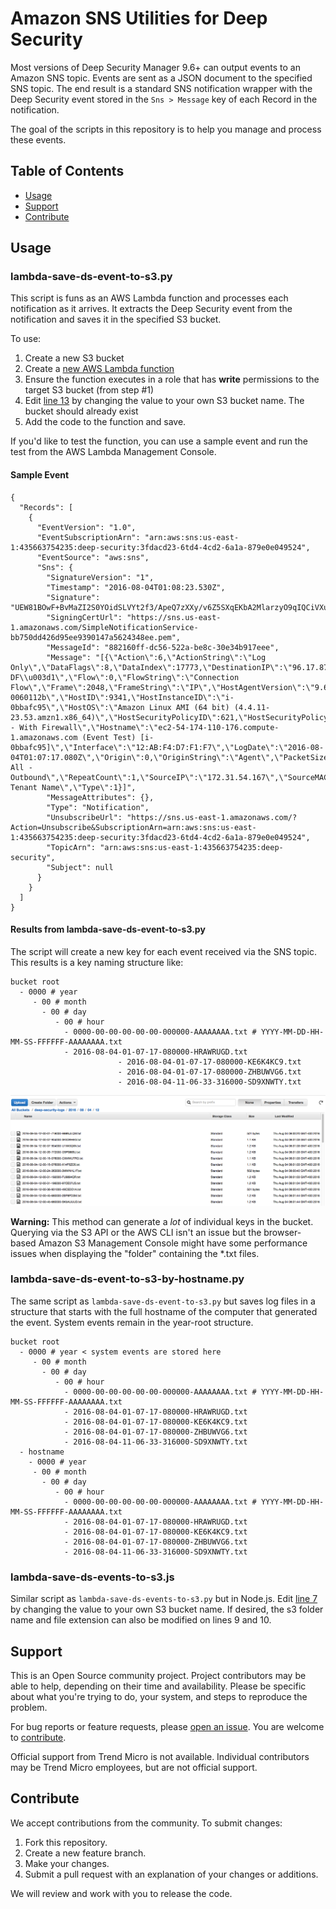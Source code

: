 # Amazon SNS Utilities for Deep Security

Most versions of Deep Security Manager 9.6+ can output events to an Amazon SNS topic. Events are sent as a JSON document to the specified SNS topic. The end result is a standard SNS notification wrapper with the Deep Security event stored in the ```Sns > Message``` key of each Record in the notification. 

The goal of the scripts in this repository is to help you manage and process these events.


## Table of Contents

* [Usage](#usage)
* [Support](#support)
* [Contribute](#contribute)


## Usage
### lambda-save-ds-event-to-s3.py

This script is funs as an AWS Lambda function and processes each notification as it arrives. It extracts the Deep Security event from the notification and saves it in the specified S3 bucket.

To use:

1. Create a new S3 bucket
1. Create a [new AWS Lambda function](https://docs.aws.amazon.com/lambda/latest/dg/get-started-create-function.html)
1. Ensure the function executes in a role that has **write** permissions to the target S3 bucket (from step #1)
1. Edit [line 13](https://github.com/deep-security/amazon-sns/blob/master/lambda-save-ds-event-to-s3.py#L13) by changing the value to your own S3 bucket name. The bucket should already exist
1. Add the code to the function and save.

If you'd like to test the function, you can use a sample event and run the test from the AWS Lambda Management Console. 

#### Sample Event
```
{
  "Records": [
    {
      "EventVersion": "1.0",
      "EventSubscriptionArn": "arn:aws:sns:us-east-1:435663754235:deep-security:3fdacd23-6td4-4cd2-6a1a-879e0e049524",
      "EventSource": "aws:sns",
      "Sns": {
        "SignatureVersion": "1",
        "Timestamp": "2016-08-04T01:08:23.530Z",
        "Signature": "UEW81BOwF+BvMaZI2S0YOidSLVYt2f3/ApeQ7zXXy/v6Z5SXqEKbA2MlarzyO9qIQCiVXuf1ugh8WQC6bptlWiLIl3ylUvYOVg/QSVuuyi+THrhbIc69jQ5704YTJZYVyADgLSX8vhCK/oGSS1VplGfA1y7LA3xGMIcIe3FVaBw+Dq8/ufMiGPTjS5LciPEjF8na3M1jqC2VquUKysnZ1SVHgg36u1j27aevSgz0/Et1Z4rHExGOEumo9TDg5ybTb0qQzlrTIYtFLEz+89ZC5eeEY4XGf+UzD61YQR0Bi3mk+sl9l8ZpOCG5AURWYKV4/cRVLDTkpnlOO4zOrjmSBg==",
        "SigningCertUrl": "https://sns.us-east-1.amazonaws.com/SimpleNotificationService-bb750dd426d95ee9390147a5624348ee.pem",
        "MessageId": "882160ff-dc56-522a-be8c-30e34b917eee",
        "Message": "[{\"Action\":6,\"ActionString\":\"Log Only\",\"DataFlags\":8,\"DataIndex\":17773,\"DestinationIP\":\"96.17.87.177\",\"DestinationMAC\":\"00:00:00:00:00:00\",\"DestinationPort\":443,\"Direction\":1,\"DirectionString\":\"Outgoing\",\"DriverTime\":1470272837080110,\"EventID\":838236,\"EventType\":\"PacketLog\",\"Flags\":\"SYN DF\\u003d1\",\"Flow\":0,\"FlowString\":\"Connection Flow\",\"Frame\":2048,\"FrameString\":\"IP\",\"HostAgentVersion\":\"9.6.2.7256\",\"HostAssetValue\":1,\"HostCloudType\":\"amazon\",\"HostGroupID\":435,\"HostGroupName\":\"subnet-0060112b\",\"HostID\":9341,\"HostInstanceID\":\"i-0bbafc95\",\"HostOS\":\"Amazon Linux AMI (64 bit) (4.4.11-23.53.amzn1.x86_64)\",\"HostSecurityPolicyID\":621,\"HostSecurityPolicyName\":\"DeepDemo - With Firewall\",\"Hostname\":\"ec2-54-174-110-176.compute-1.amazonaws.com (Event Test) [i-0bbafc95]\",\"Interface\":\"12:AB:F4:D7:F1:F7\",\"LogDate\":\"2016-08-04T01:07:17.080Z\",\"Origin\":0,\"OriginString\":\"Agent\",\"PacketSize\":74,\"Protocol\":6,\"ProtocolString\":\"TCP\",\"Rank\":1,\"Reason\":\"Log All - Outbound\",\"RepeatCount\":1,\"SourceIP\":\"172.31.54.167\",\"SourceMAC\":\"12:AB:F4:D7:F1:F7\",\"SourcePort\":36248,\"Status\":0,\"Tags\":\"\",\"TenantID\":4235,\"TenantName\":\"Your Tenant Name\",\"Type\":1}]",
        "MessageAttributes": {},
        "Type": "Notification",
        "UnsubscribeUrl": "https://sns.us-east-1.amazonaws.com/?Action=Unsubscribe&SubscriptionArn=arn:aws:sns:us-east-1:435663754235:deep-security:3fdacd23-6td4-4cd2-6a1a-879e0e049524",
        "TopicArn": "arn:aws:sns:us-east-1:435663754235:deep-security",
        "Subject": null
      }
    }
  ]
}
```

#### Results from lambda-save-ds-event-to-s3.py

The script will create a new key for each event received via the SNS topic. This results is a key naming structure like:

```
bucket root
  - 0000 # year
     - 00 # month
       - 00 # day
          - 00 # hour
            - 0000-00-00-00-00-00-000000-AAAAAAAA.txt # YYYY-MM-DD-HH-MM-SS-FFFFFF-AAAAAAAA.txt
            - 2016-08-04-01-07-17-080000-HRAWRUGD.txt
						- 2016-08-04-01-07-17-080000-KE6K4KC9.txt
						- 2016-08-04-01-07-17-080000-ZHBUWVG6.txt
						- 2016-08-04-11-06-33-316000-SD9XNWTY.txt
```

![Example listing of logs in S3 bucket](/docs/images/ds-events-logged-to-an-s3-bucket.png?raw=true "Deep Security events logged to an S3 bucket")

**Warning:** This method can generate a *lot* of individual keys in the bucket. Querying via the S3 API or the AWS CLI isn't an issue but the browser-based Amazon S3 Management Console might have some performance issues when displaying the "folder" containing the *.txt files.

### lambda-save-ds-event-to-s3-by-hostname.py

The same script as ```lambda-save-ds-event-to-s3.py``` but saves log files in a structure that starts with the full hostname of the computer that generated the event. System events remain in the year-root structure.

```
bucket root
  - 0000 # year < system events are stored here
     - 00 # month
       - 00 # day
          - 00 # hour
            - 0000-00-00-00-00-00-000000-AAAAAAAA.txt # YYYY-MM-DD-HH-MM-SS-FFFFFF-AAAAAAAA.txt
            - 2016-08-04-01-07-17-080000-HRAWRUGD.txt
            - 2016-08-04-01-07-17-080000-KE6K4KC9.txt
            - 2016-08-04-01-07-17-080000-ZHBUWVG6.txt
            - 2016-08-04-11-06-33-316000-SD9XNWTY.txt
  - hostname
    - 0000 # year
     - 00 # month
       - 00 # day
          - 00 # hour
            - 0000-00-00-00-00-00-000000-AAAAAAAA.txt # YYYY-MM-DD-HH-MM-SS-FFFFFF-AAAAAAAA.txt
            - 2016-08-04-01-07-17-080000-HRAWRUGD.txt
            - 2016-08-04-01-07-17-080000-KE6K4KC9.txt
            - 2016-08-04-01-07-17-080000-ZHBUWVG6.txt
            - 2016-08-04-11-06-33-316000-SD9XNWTY.txt
```

### lambda-save-ds-events-to-s3.js

Similar script as ```lambda-save-ds-events-to-s3.py``` but in Node.js.
Edit [line 7](https://github.com/deep-security/amazon-sns/blob/master/lambda-save-ds-event-to-s3.js#L7) by changing the value to your own S3 bucket name.
If desired, the s3 folder name and file extension can also be modified on lines 9 and 10.

## Support

This is an Open Source community project. Project contributors may be able to help, 
depending on their time and availability. Please be specific about what you're 
trying to do, your system, and steps to reproduce the problem.

For bug reports or feature requests, please 
[open an issue](../issues). 
You are welcome to [contribute](#contribute).

Official support from Trend Micro is not available. Individual contributors may be 
Trend Micro employees, but are not official support.

## Contribute

We accept contributions from the community. To submit changes:

1. Fork this repository.
1. Create a new feature branch.
1. Make your changes.
1. Submit a pull request with an explanation of your changes or additions.

We will review and work with you to release the code.
